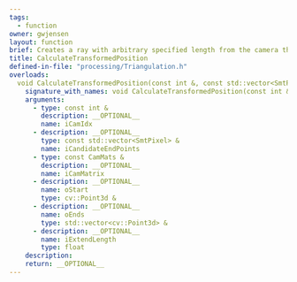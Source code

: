 ```yaml
---
tags:
  - function
owner: gwjensen
layout: function
brief: Creates a ray with arbitrary specified length from the camera through the image pixel specified.
title: CalculateTransformedPosition
defined-in-file: "processing/Triangulation.h"
overloads:
  void CalculateTransformedPosition(const int &, const std::vector<SmtPixel> &, const CamMats &, cv::Point3d &, std::vector<cv::Point3d> &, float):
    signature_with_names: void CalculateTransformedPosition(const int & iCamIdx, const std::vector<SmtPixel> & iCandidateEndPoints, const CamMats & iCamMatrix, cv::Point3d & oStart, std::vector<cv::Point3d> & oEnds, float iExtendLength)
    arguments:
      - type: const int &
        description: __OPTIONAL__
        name: iCamIdx
      - description: __OPTIONAL__
        type: const std::vector<SmtPixel> &
        name: iCandidateEndPoints
      - type: const CamMats &
        description: __OPTIONAL__
        name: iCamMatrix
      - description: __OPTIONAL__
        name: oStart
        type: cv::Point3d &
      - description: __OPTIONAL__
        name: oEnds
        type: std::vector<cv::Point3d> &
      - description: __OPTIONAL__
        name: iExtendLength
        type: float
    description:
    return: __OPTIONAL__
---
```

